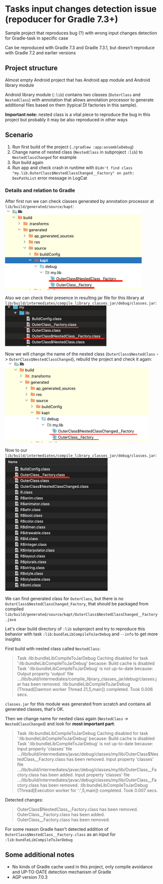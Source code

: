 # Tasks input changes detection issue (repoducer for Gradle 7.3+)

Sample project that reproduces bug (?) with wrong input changes detection for Gradle-task in specific case

Can be reproduced with Gradle 7.3 and Gradle 7.3.1, but doesn't reproduce with Gradle 7.2 and earlier versions

## Project structure

Almost empty Android project that has Android app module and Android library module

Android library module (`:lib`) contains two classes (`OuterClass` and `NestedClass`) with annotation 
that allows annotation processor to generate additional files based on them 
(typical DI factories in this sample).

**Important note:** nested class is a vital piece to reproduce the bug in this project but probably 
it may be also reproduced in other ways

## Scenario

1. Run first build of the project (`./gradlew :app:assembleDebug`)
2. Change name of nested class (`NestedClass` in subproject `:lib`) to `NestedClassChanged` for example
3. Run build again
4. Run app and check crash in runtime with 
   `Didn't find class "my.lib.OuterClass$NestedClassChanged__Factory" on path: DexPathList` 
   error message in LogCat

### Details and relation to Gradle

After first run we can check classes generated by annotation processor at `lib/build/generated/source/kapt`:
![lib/build/generated/source/kapt](screens/screen1.png)

Also we can check their presence in resulting jar file for this library at `lib/build/intermediates/compile_library_classes_jar/debug/classes.jar`: 
![lib/build/intermediates/compile_library_classes_jar/debug/classes.jar](screens/screen2.png)

Now we will change the name of the nested class (`OuterClass$NestedClass` -> `OuterClass$NestedClassChanged`),
rebuild the project and check it again:
![lib/build/generated/source/kapt](screens/screen3.png)

Now to our `lib/build/intermediates/compile_library_classes_jar/debug/classes.jar`:
![lib/build/intermediates/compile_library_classes_jar/debug/classes.jar](screens/screen4.png)

We can find generated class for `OuterClass`, but there is no `OuterClass$NestedClassChanged_Factory`, 
that should be packaged from compiled 
`lib/build/generated/source/kapt/OuterClass$NestedClassChanged__Factory.java`

Let's clear build directory of `:lib` subproject and try to reproduce this behavior with task 
`:lib:bundleLibCompileToJarDebug` and `--info` to get more insights

First build with nested class called `NestedClass`: 

> Task :lib:bundleLibCompileToJarDebug
Caching disabled for task ':lib:bundleLibCompileToJarDebug' because:
Build cache is disabled
Task ':lib:bundleLibCompileToJarDebug' is not up-to-date because:
Output property 'output' file .../lib/build/intermediates/compile_library_classes_jar/debug/classes.jar has been removed.
:lib:bundleLibCompileToJarDebug (Thread[Daemon worker Thread 21,5,main]) completed. Took 0.006 secs.

`classes.jar` for this module was generated from scratch and contains all generated classes, that's OK.

Then we change name for nested class again (`NestedClass` -> `NestedClassChanged`) and look for **most important part**:

> Task :lib:bundleLibCompileToJarDebug
Caching disabled for task ':lib:bundleLibCompileToJarDebug' because:
Build cache is disabled
Task ':lib:bundleLibCompileToJarDebug' is not up-to-date because:
Input property 'classes' file .../lib/build/intermediates/javac/debug/classes/my/lib/OuterClass$NestedClass__Factory.class has been removed.
Input property 'classes' file .../lib/build/intermediates/javac/debug/classes/my/lib/OuterClass__Factory.class has been added.
Input property 'classes' file .../lib/build/intermediates/javac/debug/classes/my/lib/OuterClass__Factory.class has been removed.
:lib:bundleLibCompileToJarDebug (Thread[Execution worker for ':',5,main]) completed. Took 0.007 secs.

Detected changes:

>OuterClass$NestedClass__Factory.class has been removed.
OuterClass__Factory.class has been added.
OuterClass__Factory.class has been removed.

For some reason Gradle hasn't detected addition of `OuterClass$NestedClass__Factory.class` as an input for `:lib:bundleLibCompileToJarDebug`

## Some additional notes

- No kinds of Gradle cache used in this project, only compile avoidance and UP-TO-DATE detection mechanism of Gradle
- AGP version 7.0.3
